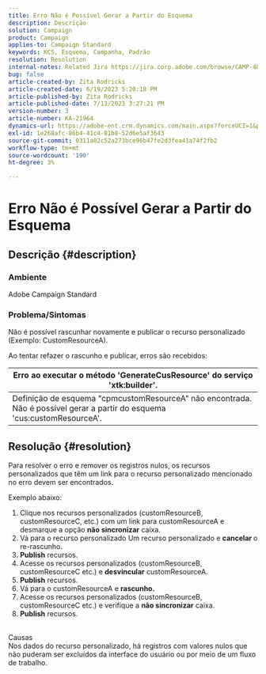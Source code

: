 ```yaml
---
title: Erro Não é Possível Gerar a Partir do Esquema
description: Descrição
solution: Campaign
product: Campaign
applies-to: Campaign Standard
keywords: KCS, Esquema, Campanha, Padrão
resolution: Resolution
internal-notes: Related Jira https://jira.corp.adobe.com/browse/CAMP-48246
bug: false
article-created-by: Zita Rodricks
article-created-date: 6/19/2023 5:20:18 PM
article-published-by: Zita Rodricks
article-published-date: 7/13/2023 3:27:21 PM
version-number: 3
article-number: KA-21964
dynamics-url: https://adobe-ent.crm.dynamics.com/main.aspx?forceUCI=1&pagetype=entityrecord&etn=knowledgearticle&id=c187ab8c-c50e-ee11-8f6d-6045bd006b3d
exl-id: 1e268afc-86b4-41c4-81b8-52d6e5af3643
source-git-commit: 0311a02c52a273bce96b47fe2d3fea41a74f2fb2
workflow-type: tm+mt
source-wordcount: '190'
ht-degree: 3%

---
```


# Erro Não é Possível Gerar a Partir do Esquema

## Descrição {#description}


### Ambiente

Adobe Campaign Standard

### Problema/Sintomas

Não é possível rascunhar novamente e publicar o recurso personalizado (Exemplo: CustomResourceA).

Ao tentar refazer o rascunho e publicar, erros são recebidos:


| Erro ao executar o método &#39;GenerateCusResource&#39; do serviço &#39;xtk:builder&#39;. |
| --- |
| Definição de esquema &quot;cpmcustomResourceA&quot; não encontrada. Não é possível gerar a partir do esquema &#39;cus:customResourceA&#39;. |





## Resolução {#resolution}


Para resolver o erro e remover os registros nulos,<b> </b>os recursos personalizados que têm um link para o recurso personalizado mencionado no erro devem ser encontrados.

Exemplo abaixo:

1. Clique nos recursos personalizados (customResourceB, customResourceC, etc.) com um link para customResourceA e desmarque a opção <b>não sincronizar</b> caixa.
2. Vá para o recurso personalizado Um recurso personalizado e <b>cancelar </b>o re-rascunho.
3. <b>Publish</b> recursos.
4. Acesse os recursos personalizados (customResourceB, customResourceC etc.) e <b>desvincular</b> customResourceA.
5. <b>Publish</b> recursos.
6. Vá para o customResourceA e <b>rascunho.</b>
7. Acesse os recursos personalizados (customResourceB, customResourceC etc.) e verifique a <b>não sincronizar</b> caixa.
8. <b>Publish</b> recursos.

<br>Causas <br>
Nos dados do recurso personalizado, há registros com valores nulos que não puderam ser excluídos da interface do usuário ou por meio de um fluxo de trabalho.
